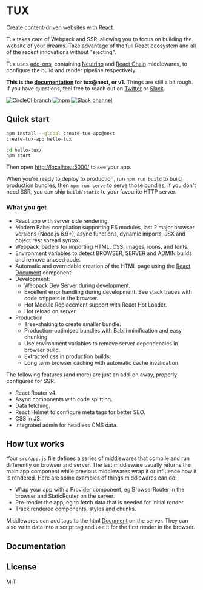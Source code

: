 # TUX

Create content-driven websites with React.

Tux takes care of Webpack and SSR, allowing you to focus on building the website of your dreams. Take advantage of the full React ecosystem and all of the recent innovations without "ejecting".

Tux uses [add-ons](/add-on.md), containing [Neutrino](https://neutrino.js.org/) and [React Chain](https://github.com/aranja/react-chain/) middlewares, to configure the build and render pipeline respectively.

**This is the [documentation](https://tux.js.org/v/v1/) for tux@next, or v1.** Things are still a bit rough. If you have questions, feel free to reach out on [Twitter](https://twitter.com/eirikurn) or [Slack](http://slack.javascript.is/).

[![CircleCI branch](https://img.shields.io/circleci/project/github/aranja/tux/v1.svg)](https://circleci.com/gh/aranja/tux/tree/v1) [![npm](https://img.shields.io/npm/v/tux/next.svg)](https://www.npmjs.com/package/tux) [![Slack channel](https://img.shields.io/badge/slack-%23tux%40jsis-61dafb.svg)](http://slack.javascript.is/)

## Quick start

```bash
npm install --global create-tux-app@next
create-tux-app hello-tux

cd hello-tux/
npm start
```

Then open [http://localhost:5000/](http://localhost:5000/) to see your app.

When you're ready to deploy to production, run `npm run build` to build production bundles, then `npm run serve` to serve those bundles. If you don't need SSR, you can ship `build/static` to your favourite HTTP server.

### What you get

* React app with server side rendering.
* Modern Babel compilation supporting ES modules, last 2 major browser versions \(Node.js 6.9+\), async functions, dynamic imports, JSX and object rest spread syntax.
* Webpack loaders for importing HTML, CSS, images, icons, and fonts.
* Environment variables to detect BROWSER, SERVER and ADMIN builds and remove unused code.
* Automatic and overridable creation of the HTML page using the [React Document](https://www.npmjs.com/package/react-document) component.
* Development:
  * Webpack Dev Server during development.
  * Excellent error handling during development. See stack traces with code snippets in the browser.
  * Hot Module Replacement support with React Hot Loader.
  * Hot reload on server.
* Production
  * Tree-shaking to create smaller bundle.
  * Production-optimised bundles with Babili minification and easy chunking.
  * Use environment variables to remove server dependencies in browser build.
  * Extracted css in production builds.
  * Long term browser caching with automatic cache invalidation.

The following features \(and more\) are just an add-on away, properly configured for SSR.

* React Router v4.
* Async components with code splitting.
* Data fetching.
* React Helmet to configure meta tags for better SEO.
* CSS in JS.
* Integrated admin for headless CMS data.

## How tux works

Your `src/app.js` file defines a series of middlewares that compile and run differently on browser and server. The last middleware usually returns the main app component while previous middlewares wrap it or influence how it is rendered. Here are some examples of things middlewares can do:

* Wrap your app with a Provider component, eg BrowserRouter in the browser and StaticRouter on the server.
* Pre-render the app, eg to fetch data that is needed for initial render.
* Track rendered components, styles and chunks.

Middlewares can add tags to the html [Document](https://github.com/aranja/react-document) on the server. They can also write data into a script tag and use it for the first render in the browser.

## Documentation


## License

MIT

